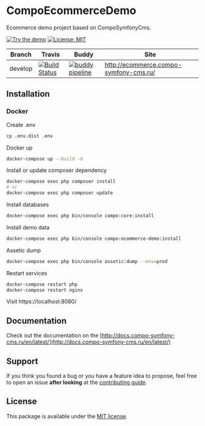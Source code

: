 CompoEcommerceDemo
===========

Ecommerce demo project based on CompoSymfonyCms.

[![Try the demo](https://img.shields.io/badge/try-demo-green.svg)](http://ecommerce.compo-symfony-cms.ru)
[![License: MIT](https://img.shields.io/badge/License-MIT-blue.svg)](https://opensource.org/licenses/MIT)

Branch | Travis | Buddy | Site |
------ | ------ | ----- | ---- |
develop| [![Build Status](https://travis-ci.com/comporu/compo-ecommerce-demo.svg?token=Wm83L8fq2&branch=develop)](https://travis-ci.com/comporu/compo-ecommerce-demo) | [![buddy pipeline](https://app.buddy.works/comporu/compo-ecommerce-demo/pipelines/pipeline/137500/badge.svg?token=fc1497672c816787d99074f21845ccc61876 "buddy pipeline")](https://app.buddy.works/comporu/compo-ecommerce-demo/pipelines/pipeline/13700) | http://ecommerce.compo-symfony-cms.ru/ |

## Installation

### Docker

Create .env

```bash
cp .env.dist .env
```

Docker up

```bash
docker-compose up --build -d
```

Install or update composer dependency

```bash
docker-compose exec php composer install
# or
docker-compose exec php composer update
```

Install databases

```bash
docker-compose exec php bin/console compo:core:install
```

Install demo data

```bash
docker-compose exec php bin/console compo:ecommerce-demo:install
```

Assetic dump

```bash
docker-compose exec php bin/console assetic:dump --env=prod
```

Restart services

```bash
docker-compose restart php
docker-compose restart nginx
```


Visit https://localhost:8080/


## Documentation

Check out the documentation on the [http://docs.compo-symfony-cms.ru/en/latest/](http://docs.compo-symfony-cms.ru/en/latest/)

## Support

If you think you found a bug or you have a feature idea to propose, feel free to open an issue
**after looking** at the [contributing guide](CONTRIBUTING.md).

## License

This package is available under the [MIT license](LICENSE).
